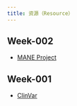 ```yaml
---
title: 资源（Resource）
---
```


## Week-002

* [MANE Project](../week-002/#resource-mane-project)

## Week-001

* [ClinVar](../week-001/#resource-clinvar)
